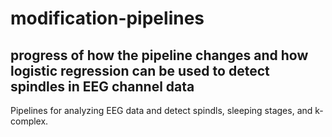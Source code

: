 # modification-pipelines
## progress of how the pipeline changes and how logistic regression can be used to detect spindles in EEG channel data

Pipelines for analyzing EEG data and detect spindls, sleeping stages, and k-complex. 
